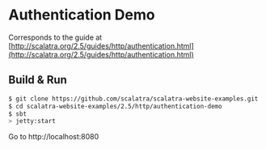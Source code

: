 # Authentication Demo #

Corresponds to the guide at [http://scalatra.org/2.5/guides/http/authentication.html](http://scalatra.org/2.5/guides/http/authentication.html)


## Build & Run ##

```sh
$ git clone https://github.com/scalatra/scalatra-website-examples.git
$ cd scalatra-website-examples/2.5/http/authentication-demo
$ sbt
> jetty:start
```

Go to http://localhost:8080

